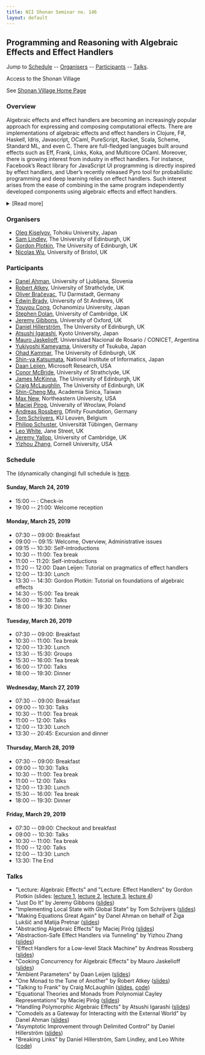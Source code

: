 ```yaml
---
title: NII Shonan Seminar no. 146
layout: default
---
```


## Programming and Reasoning with Algebraic Effects and Effect Handlers

Jump to [Schedule](#schedule) -- [Organisers](#organisers) -- [Participants](#participants) -- [Talks](#talks).

Access to the Shonan Village

See [Shonan Village Home Page](https://www.shonan-village.co.jp/eng/access/)

### Overview

Algebraic effects and effect handlers are becoming an increasingly
popular approach for expressing and composing computational
effects. There are implementations of algebraic effects and effect
handlers in Clojure, F#, Haskell, Idris, Javascript, OCaml,
PureScript, Racket, Scala, Scheme, Standard ML, and even C. There are
full-fledged languages built around effects such as Eff, Frank, Links,
Koka, and Multicore OCaml. Moreover, there is growing interest from
industry in effect handlers. For instance, Facebook’s React library
for JavaScript UI programming is directly inspired by effect handlers,
and Uber’s recently released Pyro tool for probabilistic programming
and deep learning relies on effect handlers. Such interest arises from
the ease of combining in the same program independently developed
components using algebraic effects and effect handlers.

<details><summary class="collapsible">[Read more]</summary>
<p>
The increased adoption and use of algebraic effects and effect
handlers reveal and make pressing three main problems: reasoning,
performance, and typing. These problems may appear disparate, but we
believe there are in fact deep connections that bring them together.
</p>

<p>
<strong>Reasoning</strong>&nbsp;&nbsp; Algebraic effects are defined by a signature of operations
and an equational theory that describes how the operations interact,
providing direct support for reasoning. Effect handlers are modular
interpreters for algebraic effects, giving meaning to such
operations. Existing implementations of effect handlers dispense with
equations, largely because many open questions remain about how to
incorporate them into a programming language. A key question that this
meeting will seek to address is how to reintroduce equations and other
forms of reasoning back into the effect handlers picture. An important
consideration here is how to combine equational theories for several
interacting effects.
</p>

<p>
<strong>Performance</strong>&nbsp;&nbsp; The dominant implementation method, the free monad, is
notably slower than the direct execution of side-effects where
available. A range of approaches for improving performance are under
active investigation. These include direct stack manipulation, in the
case that continuations are used linearly, selective CPS translations,
and fusion transformations. The jury is still out on which techniques
work best in which situations.
</p>

<p>
<strong>Typing</strong>&nbsp;&nbsp; Programming in the large involves working with complex and
interacting systems. Effect type systems are a powerful means of
taming this complexity, in a way that is amenable for practical
programming. Several different effect type systems have been
introduced for algebraic effects and effect handlers. It is not clear
yet precisely what the tradeoffs are between the different
approaches. Many open questions remain over how best to support
features such as generative effects, and how to leverage effect type
systems to support reasoning and to improve performance.
</p>

<p>
Given the complexity of these problems and their importance, we
believe the face-to-face meeting of main community representatives
will promote their solution. We identify five specific application
areas to be discussed at the meeting in the context of the three main
problem areas:

<ul>
  <li>Effect handlers for concurrent and distributed programming;</li>
  <li>Effect handlers for generative effects (ML references, renaming effects, scoped effects, modularity, runST, existentials);</li>
  <li>Effect handlers with behavioral types (parameterized monads, graded monads, type state, session types, answer type modification, dependent types);</li>
  <li>Effect handlers and resource management;</li>
  <li>Effect handlers for probabilistic programming.</li>
</ul>

To promote mutual understanding, we plan for the workshop to have
substantial time available for discussion. Our hope is to emphasize
tutorials, brainstorming, and working-group sessions, rather than mere
conference-like presentations.
</p>

<p>
The field of effect handlers is thriving, and we believe that Shonan
would be an ideal setting to bring researchers interested in the topic
together. A previous meeting held at <a href="https://www.dagstuhl.de/en/program/calendar/semhp/?semnr=18172">Dagstuhl in March 2016, entitled
"<i>From Theory to Practice of Algebraic Effects and Handlers</i>"</a> had more
people willing to participate than it was possible to
accommodate. Since then, the field has grown, and so we anticipate
that there will be an abundance of interest in attending this meeting.
</p>
</details>

### Organisers

- [Oleg Kiselyov](http://okmij.org/ftp/), Tohoku University, Japan
- [Sam Lindley](http://homepages.inf.ed.ac.uk/slindley), The University of Edinburgh, UK
- [Gordon Plotkin](http://homepages.inf.ed.ac.uk/gdp/), The University of Edinburgh, UK
- [Nicolas Wu](http://zenzike.com/), University of Bristol, UK


### Participants

- [Danel Ahman](https://danelahman.github.io/), University of Ljubljana, Slovenia
- [Robert Atkey](https://bentnib.org/), University of Strathclyde, UK
- [Oliver Bračevac](https://www.stg.tu-darmstadt.de/staff/oliver_bracevac_menu/oliver_bracevac.en.jsp), TU Darmstadt, Germany
- [Edwin Brady](https://edwinb.wordpress.com/), University of St Andrews, UK
- [Youyou Cong](https://sites.google.com/site/youyoucong212/), Ochanomizu University, Japan
- [Stephen Dolan](http://stedolan.net/), University of Cambridge, UK
- [Jeremy Gibbons](http://www.cs.ox.ac.uk/jeremy.gibbons/), University of Oxford, UK
- [Daniel Hillerström](https://dhil.net/research), The University of Edinburgh, UK
- [Atsushi Igarashi](https://www.fos.kuis.kyoto-u.ac.jp/~igarashi/index.html.en), Kyoto University, Japan
- [Mauro Jaskelioff](https://www.fceia.unr.edu.ar/~mauro/), Universidad Nacional de Rosario / CONICET, Argentina
- [Yukiyoshi Kameyama](http://www.cs.tsukuba.ac.jp/~kam/), University of Tsukuba, Japan
- [Ohad Kammar](http://www.denotational.co.uk/), The University of Edinburgh, UK
- [Shin-ya Katsumata](http://group-mmm.org/~s-katsumata/index-e.html), National Institute of Informatics, Japan
- [Daan Leijen](https://www.microsoft.com/en-us/research/people/daan/), Microsoft Research, USA
- [Conor McBride](https://personal.cis.strath.ac.uk/conor.mcbride/), University of Strathclyde, UK
- [James McKinna](http://homepages.inf.ed.ac.uk/jmckinna/), The University of Edinburgh, UK
- [Craig McLaughlin](http://homepages.inf.ed.ac.uk/s1544843/), The University of Edinburgh, UK
- [Shin-Cheng Mu](https://www.iis.sinica.edu.tw/pages/scm/), Academia Sinica, Taiwan
- [Max New](https://maxsnew.github.io/), Northeastern University, USA
- [Maciej Pirog](http://www.ii.uni.wroc.pl/~mpirog/), University of Wroclaw, Poland
- [Andreas Rossberg](https://people.mpi-sws.org/~rossberg/), Dfinity Foundation, Germany
- [Tom Schrijvers](https://people.cs.kuleuven.be/~tom.schrijvers/), KU Leuven, Belgium
- [Philipp Schuster](http://ps.informatik.uni-tuebingen.de/team/schuster/), Universität Tübingen, Germany
- [Leo White](http://www.lpw25.net/), Jane Street, UK
- [Jeremy Yallop](https://www.cl.cam.ac.uk/~jdy22/), University of Cambridge, UK
- [Yizhou Zhang](http://www.cs.cornell.edu/~yizhou/), Cornell University, USA


### Schedule

The (dynamically changing) full schedule is [here](https://docs.google.com/spreadsheets/d/10yb2FxemDHKLCNeeJO_wG_GFrfNSyzDkKDl1_W8bMwQ/edit?usp=sharing).

#### Sunday, March 24, 2019

- 15:00 -- : Check-in
- 19:00 -- 21:00: Welcome reception

#### Monday, March 25, 2019

- 07:30 -- 09:00: Breakfast
- 09:00 -- 09:15: Welcome, Overview, Administrative issues
- 09:15 -- 10:30: Self-introductions
- 10:30 -- 11:00: Tea break
- 11:00 -- 11:20: Self-introductions
- 11:20 -- 12:00: Daan Leijen: Tutorial on pragmatics of effect handlers
- 12:00 -- 13:30: Lunch
- 13:30 -- 14:30: Gordon Plotkin: Tutorial on foundations of algebraic effects
- 14:30 -- 15:00: Tea break
- 15:00 -- 16:30: Talks
- 18:00 -- 19:30: Dinner

#### Tuesday, March 26, 2019

- 07:30 -- 09:00: Breakfast
- 10:30 -- 11:00: Tea break
- 12:00 -- 13:30: Lunch
- 13:30 -- 15:30: Groups
- 15:30 -- 16:00: Tea break
- 16:00 -- 17:00: Talks
- 18:00 -- 19:30: Dinner

#### Wednesday, March 27, 2019

- 07:30 -- 09:00: Breakfast
- 09:00 -- 10:30: Talks
- 10:30 -- 11:00: Tea break
- 11:00 -- 12:00: Talks
- 12:00 -- 13:30: Lunch
- 13:30 -- 20:45: Excursion and dinner

#### Thursday, March 28, 2019

- 07:30 -- 09:00: Breakfast
- 09:00 -- 10:30: Talks
- 10:30 -- 11:00: Tea break
- 11:00 -- 12:00: Talks
- 12:00 -- 13:30: Lunch
- 15:30 -- 16:00: Tea break
- 18:00 -- 19:30: Dinner

#### Friday, March 29, 2019

- 07:30 -- 09:00: Checkout and breakfast
- 09:00 -- 10:30: Talks
- 10:30 -- 11:00: Tea break
- 11:00 -- 12:00: Talks
- 12:00 -- 13:30: Lunch
- 13:30:          The End

### Talks

- "Lecture: Algebraic Effects" and "Lecture: Effect Handlers" by Gordon Plotkin (slides: [lecture 1](../static/shonan146/lecture_1_alg_effects_I.pdf), [lecture 2](../static/shonan146/lecture_2_types_and_effects.pdf), [lecture 3](../static/shonan146/lecture_3_alg_effects_II.pdf), [lecture 4](../static/shonan146/lecture_4_effect_handlers.pdf))
- "Just Do It" by Jeremy Gibbons ([slides](../static/shonan146/just_do_it.pdf))
- "Implementing Local State with Global State" by Tom Schrijvers ([slides](../static/shonan146/shonan_146_tom_schrijvers.pdf))
- "Making Equations Great Again" by Danel Ahman on behalf of Žiga Lukšič and Matija Pretnar ([slides](../static/shonan146/mega-slides.pdf))
- "Abstracting Algebraic Effects" by Maciej Piróg ([slides](../static/shonan146/abstracting-algebraic-effects.pdf))
- "Abstraction-Safe Effect Handlers via Tunneling" by Yizhou Zhang ([slides](../static/shonan146/tunnelling.pdf))
- "Effect Handlers for a Low-level Stack Machine" by Andreas Rossberg ([slides](../static/shonan146/shonan-wasm2019.pdf))
- "Cooking Concurrency for Algebraic Effects" by Mauro Jaskelioff ([slides](../static/shonan146/Concurrent_Operations_Shonan_2019.pdf))
- "Ambient Parameters" by Daan Leijen ([slides](../static/shonan146/shonan-ambient.html))
- "One Monad to the Tune of Another" by Robert Atkey ([slides](../static/shonan146/one_monad_to_the_tune_of_another.pdf))
- "Talking to Frank" by Craig McLaughlin ([slides](../static/shonan146/frank.pdf), [code](../static/shonan146/frank.fk))
- "Equational Theories and Monads from Polynomial Cayley Representations" by Maciej Piróg ([slides](../static/shonan146/equational_theories_and_monads_from_polynomial_cayley_representations.pdf))
- "Handling Polymorphic Algebraic Effects" by Atsushi Igarashi ([slides](../static/shonan146/handling_polymorphic_effects.pdf))
- "Comodels as a Gateway for Interacting with the External World" by Danel Ahman ([slides](../static/shonan146/shonan19-comodels.pdf))
- "Asymptotic Improvement through Delimited Control" by Daniel Hillerström ([slides](../static/shonan146/asymptotic_improvement.pdf))
- "Breaking Links" by Daniel Hillerström, Sam Lindley, and Leo White ([code](../static/shonan146/breaking.links))
